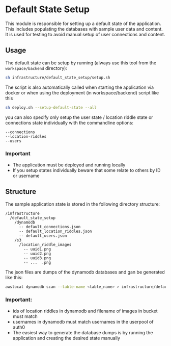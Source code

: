 # Default State Setup

This module is responsible for setting up a default state of the application. This includes populating the databases
with sample user data and content. It is used for testing to avoid manual setup of user connections and content.

## Usage

The default state can be setup by running (always use this tool from the `workspace/backend` directory):

```bash
sh infrastructure/default_state_setup/setup.sh
```

The script is also automatically called when starting the application via docker or when using the deployment (in
workspace/backend) script like this

```bash
sh deploy.sh --setup-default-state --all
```

you can also specify only setup the user state / location riddle state or connections state individually with the
commandline options:

```
--connections
--location-riddles
--users
```

### Important

- The application must be deployed and running locally
- If you setup states individually beware that some relate to others by ID or username

## Structure

The sample application state is stored in the following directory structure:

```
/infrastructure
  /default_state_setup
    /dynamodb
      -- default_connections.json
      -- default_location_riddles.json
      -- default_users.json
    /s3
      /location_riddle_images
        -- uuid1.png
        -- uuid2.png
        -- uuid3.png
        -- ...  .png
```

The json files are dumps of the dynamodb databases and gan be generated like this:

```bash
awslocal dynamodb scan --table-name <table_name> > infrastructure/default_state_setup/dynamodb/default_<filename>.json
```

### Important:

- ids of location riddles in dynamodb and filename of images in bucket must match
- usernames in dynamodb must match usernames in the userpool of auth0
- The easiest way to generate the database dumps is by running the application and creating the desired state manually